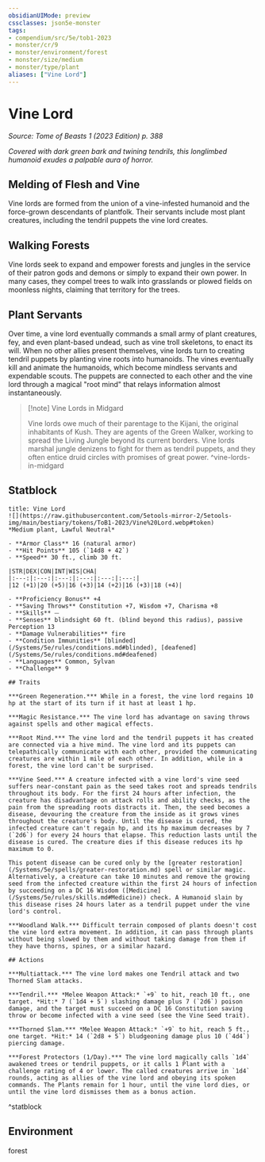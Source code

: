 ```yaml
---
obsidianUIMode: preview
cssclasses: json5e-monster
tags:
- compendium/src/5e/tob1-2023
- monster/cr/9
- monster/environment/forest
- monster/size/medium
- monster/type/plant
aliases: ["Vine Lord"]
---
```

# Vine Lord
*Source: Tome of Beasts 1 (2023 Edition) p. 388*  

*Covered with dark green bark and twining tendrils, this longlimbed humanoid exudes a palpable aura of horror.*

## Melding of Flesh and Vine

Vine lords are formed from the union of a vine-infested humanoid and the force-grown descendants of plantfolk. Their servants include most plant creatures, including the tendril puppets the vine lord creates.

## Walking Forests

Vine lords seek to expand and empower forests and jungles in the service of their patron gods and demons or simply to expand their own power. In many cases, they compel trees to walk into grasslands or plowed fields on moonless nights, claiming that territory for the trees.

## Plant Servants

Over time, a vine lord eventually commands a small army of plant creatures, fey, and even plant-based undead, such as vine troll skeletons, to enact its will. When no other allies present themselves, vine lords turn to creating tendril puppets by planting vine roots into humanoids. The vines eventually kill and animate the humanoids, which become mindless servants and expendable scouts. The puppets are connected to each other and the vine lord through a magical "root mind" that relays information almost instantaneously.

> [!note] Vine Lords in Midgard
> 
> Vine lords owe much of their parentage to the Kijani, the original inhabitants of Kush. They are agents of the Green Walker, working to spread the Living Jungle beyond its current borders. Vine lords marshal jungle denizens to fight for them as tendril puppets, and they often entice druid circles with promises of great power.
^vine-lords-in-midgard

## Statblock

```ad-statblock
title: Vine Lord
![](https://raw.githubusercontent.com/5etools-mirror-2/5etools-img/main/bestiary/tokens/ToB1-2023/Vine%20Lord.webp#token)
*Medium plant, Lawful Neutral*

- **Armor Class** 16 (natural armor)
- **Hit Points** 105 (`14d8 + 42`)
- **Speed** 30 ft., climb 30 ft.

|STR|DEX|CON|INT|WIS|CHA|
|:---:|:---:|:---:|:---:|:---:|:---:|
|12 (+1)|20 (+5)|16 (+3)|14 (+2)|16 (+3)|18 (+4)|

- **Proficiency Bonus** +4
- **Saving Throws** Constitution +7, Wisdom +7, Charisma +8
- **Skills** ⏤
- **Senses** blindsight 60 ft. (blind beyond this radius), passive Perception 13
- **Damage Vulnerabilities** fire
- **Condition Immunities** [blinded](/Systems/5e/rules/conditions.md#blinded), [deafened](/Systems/5e/rules/conditions.md#deafened)
- **Languages** Common, Sylvan
- **Challenge** 9

## Traits

***Green Regeneration.*** While in a forest, the vine lord regains 10 hp at the start of its turn if it hast at least 1 hp.

***Magic Resistance.*** The vine lord has advantage on saving throws against spells and other magical effects.

***Root Mind.*** The vine lord and the tendril puppets it has created are connected via a hive mind. The vine lord and its puppets can telepathically communicate with each other, provided the communicating creatures are within 1 mile of each other. In addition, while in a forest, the vine lord can't be surprised.

***Vine Seed.*** A creature infected with a vine lord's vine seed suffers near-constant pain as the seed takes root and spreads tendrils throughout its body. For the first 24 hours after infection, the creature has disadvantage on attack rolls and ability checks, as the pain from the spreading roots distracts it. Then, the seed becomes a disease, devouring the creature from the inside as it grows vines throughout the creature's body. Until the disease is cured, the infected creature can't regain hp, and its hp maximum decreases by 7 (`2d6`) for every 24 hours that elapse. This reduction lasts until the disease is cured. The creature dies if this disease reduces its hp maximum to 0.

This potent disease can be cured only by the [greater restoration](/Systems/5e/spells/greater-restoration.md) spell or similar magic. Alternatively, a creature can take 10 minutes and remove the growing seed from the infected creature within the first 24 hours of infection by succeeding on a DC 16 Wisdom ([Medicine](/Systems/5e/rules/skills.md#Medicine)) check. A Humanoid slain by this disease rises 24 hours later as a tendril puppet under the vine lord's control.

***Woodland Walk.*** Difficult terrain composed of plants doesn't cost the vine lord extra movement. In addition, it can pass through plants without being slowed by them and without taking damage from them if they have thorns, spines, or a similar hazard.

## Actions

***Multiattack.*** The vine lord makes one Tendril attack and two Thorned Slam attacks.

***Tendril.*** *Melee Weapon Attack:* `+9` to hit, reach 10 ft., one target. *Hit:* 7 (`1d4 + 5`) slashing damage plus 7 (`2d6`) poison damage, and the target must succeed on a DC 16 Constitution saving throw or become infected with a vine seed (see the Vine Seed trait).

***Thorned Slam.*** *Melee Weapon Attack:* `+9` to hit, reach 5 ft., one target. *Hit:* 14 (`2d8 + 5`) bludgeoning damage plus 10 (`4d4`) piercing damage.

***Forest Protectors (1/Day).*** The vine lord magically calls `1d4` awakened trees or tendril puppets, or it calls 1 Plant with a challenge rating of 4 or lower. The called creatures arrive in `1d4` rounds, acting as allies of the vine lord and obeying its spoken commands. The Plants remain for 1 hour, until the vine lord dies, or until the vine lord dismisses them as a bonus action.
```
^statblock

## Environment

forest